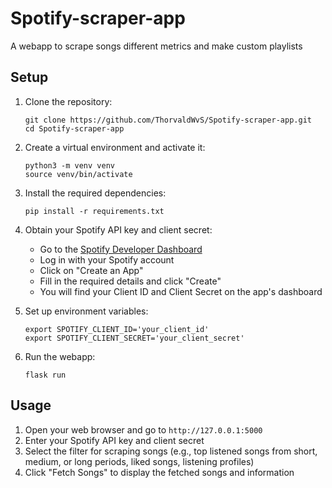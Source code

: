 # Spotify-scraper-app
A webapp to scrape songs different metrics and make custom playlists

## Setup

1. Clone the repository:
   ```
   git clone https://github.com/ThorvaldWvS/Spotify-scraper-app.git
   cd Spotify-scraper-app
   ```

2. Create a virtual environment and activate it:
   ```
   python3 -m venv venv
   source venv/bin/activate
   ```

3. Install the required dependencies:
   ```
   pip install -r requirements.txt
   ```

4. Obtain your Spotify API key and client secret:
   - Go to the [Spotify Developer Dashboard](https://developer.spotify.com/dashboard/applications)
   - Log in with your Spotify account
   - Click on "Create an App"
   - Fill in the required details and click "Create"
   - You will find your Client ID and Client Secret on the app's dashboard

5. Set up environment variables:
   ```
   export SPOTIFY_CLIENT_ID='your_client_id'
   export SPOTIFY_CLIENT_SECRET='your_client_secret'
   ```

6. Run the webapp:
   ```
   flask run
   ```

## Usage

1. Open your web browser and go to `http://127.0.0.1:5000`
2. Enter your Spotify API key and client secret
3. Select the filter for scraping songs (e.g., top listened songs from short, medium, or long periods, liked songs, listening profiles)
4. Click "Fetch Songs" to display the fetched songs and information
